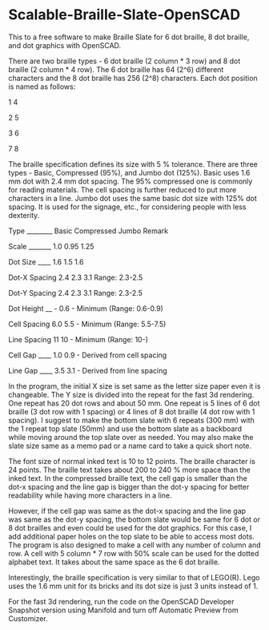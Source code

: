 # Scalable-Braille-Slate-OpenSCAD

This to a free software to make Braille Slate for 6 dot braille, 8 dot braille, and dot graphics with OpenSCAD.

There are two braille types - 6 dot braille (2 column * 3 row) and 8 dot braille (2 column * 4 row). The 6 dot braille has 64 (2^6) different characters and the 8 dot braille has 256 (2^8) characters. Each dot position is named as follows:

1 4

2 5

3 6

7 8

The braille specification defines its size with 5 % tolerance. There are three types - Basic, Compressed (95%), and Jumbo dot (125%). Basic uses 1.6 mm dot with 2.4 mm dot spacing. The 95% compressed one is commonly for reading materials. The cell spacing is further reduced to put more characters in a line. Jumbo dot uses the same basic dot size with 125% dot spacing. It is used for the signage, etc., for considering people with less dexterity.

Type ________ Basic Compressed Jumbo Remark

Scale _______ 1.0 0.95 1.25

Dot Size ____ 1.6 1.5 1.6

Dot-X Spacing 2.4 2.3 3.1 Range: 2.3-2.5

Dot-Y Spacing 2.4 2.3 3.1 Range: 2.3-2.5

Dot Height __ - 0.6 - Minimum (Range: 0.6-0.9)

Cell Spacing 6.0 5.5 - Minimum (Range: 5.5-7.5)

Line Spacing 11 10 - Minimum (Range: 10-)

Cell Gap ____ 1.0 0.9 - Derived from cell spacing

Line Gap ____ 3.5 3.1 - Derived from line spacing

In the program, the initial X size is set same as the letter size paper even it is changeable. The Y size is divided into the repeat for the fast 3d rendering. One repeat has 20 dot rows and about 50 mm. One repeat is 5 lines of 6 dot braille (3 dot row with 1 spacing) or 4 lines of 8 dot braille (4 dot row with 1 spacing). I suggest to make the bottom slate with 6 repeats (300 mm) with the 1 repeat top slate (50mm) and use the bottom slate as a backboard while moving around the top slate over as needed. You may also make the slate size same as a memo pad or a name card to take a quick short note.

The font size of normal inked text is 10 to 12 points. The braille character is 24 points. The braille text takes about 200 to 240 % more space than the inked text. In the compressed braille text, the cell gap is smaller than the dot-x spacing and the line gap is bigger than the dot-y spacing for better readability while having more characters in a line.

However, if the cell gap was same as the dot-x spacing and the line gap was same as the dot-y spacing, the bottom slate would be same for 6 dot or 8 dot brailles and even could be used for the dot graphics. For this case, I add additional paper holes on the top slate to be able to access most dots. The program is also designed to make a cell with any number of column and row. A cell with 5 column * 7 row with 50% scale can be used for the dotted alphabet text. It takes about the same space as the 6 dot braille.

Interestingly, the braille specification is very similar to that of LEGO(R). Lego uses the 1.6 mm unit for its bricks and its dot size is just 3 units instead of 1.

For the fast 3d rendering, run the code on the OpenSCAD Developer Snapshot version using Manifold and turn off Automatic Preview from Customizer.

